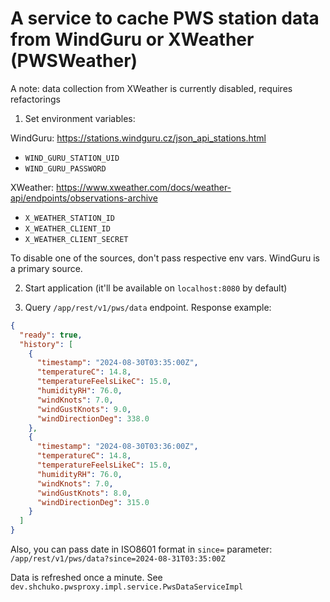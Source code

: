 # A service to cache PWS station data from WindGuru or XWeather (PWSWeather)

A note: data collection from XWeather is currently disabled, requires refactorings

1. Set environment variables:

WindGuru: https://stations.windguru.cz/json_api_stations.html
- `WIND_GURU_STATION_UID`
- `WIND_GURU_PASSWORD`

XWeather: https://www.xweather.com/docs/weather-api/endpoints/observations-archive
- `X_WEATHER_STATION_ID`
- `X_WEATHER_CLIENT_ID`
- `X_WEATHER_CLIENT_SECRET`

To disable one of the sources, don't pass respective env vars. WindGuru is a primary source.

2. Start application (it'll be available on `localhost:8080` by default)

3. Query `/app/rest/v1/pws/data` endpoint. Response example:
```json
{
  "ready": true,
  "history": [
    {
      "timestamp": "2024-08-30T03:35:00Z",
      "temperatureC": 14.8,
      "temperatureFeelsLikeC": 15.0,
      "humidityRH": 76.0,
      "windKnots": 7.0,
      "windGustKnots": 9.0,
      "windDirectionDeg": 338.0
    },
    {
      "timestamp": "2024-08-30T03:36:00Z",
      "temperatureC": 14.8,
      "temperatureFeelsLikeC": 15.0,
      "humidityRH": 76.0,
      "windKnots": 7.0,
      "windGustKnots": 8.0,
      "windDirectionDeg": 315.0
    }
  ]
}
```

Also, you can pass date in ISO8601 format in `since=` parameter: `/app/rest/v1/pws/data?since=2024-08-31T03:35:00Z`


Data is refreshed once a minute. See `dev.shchuko.pwsproxy.impl.service.PwsDataServiceImpl`